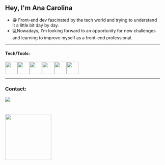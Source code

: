 ## Hey, I'm Ana Carolina

- 😁 Front-end dev fascinated by the tech world and trying to understand it a little bit day by day.
- 💻Nowadays, I'm looking forward to an opportunity for new challenges and learning to improve myself as a front-end professional. 

<hr>

#### Tech/Tools:
<img width='40' src="https://cdn.jsdelivr.net/gh/devicons/devicon@latest/icons/react/react-original.svg" /><img width="40" src="https://cdn.jsdelivr.net/gh/devicons/devicon/icons/javascript/javascript-plain.svg" /><img width="40" src="https://cdn.jsdelivr.net/gh/devicons/devicon/icons/html5/html5-plain-wordmark.svg" /><img width="40" src="https://cdn.jsdelivr.net/gh/devicons/devicon/icons/css3/css3-plain-wordmark.svg" /><img width="40" src="https://cdn.jsdelivr.net/gh/devicons/devicon/icons/bootstrap/bootstrap-original-wordmark.svg" /><img width="40" src="https://cdn.jsdelivr.net/gh/devicons/devicon/icons/figma/figma-original.svg" />
          


<hr>

### Contact:
<div>
<a href="https://www.linkedin.com/in/ana-carolina-d-sanches/" target="_blank"><img loading="lazy" src="https://img.shields.io/badge/-LinkedIn-%230077B5?style=for-the-badge&logo=linkedin&logoColor=white" target="_blank"></a>   
</div>

#
<div>
<a href="https://github.com/AnaCarol2001">
<img loading="lazy" height="150em" src="https://github-readme-stats.vercel.app/api/top-langs/?username=AnaCarol2001&layout=compact&langs_count=7&theme=midnight-purple"/>
</div>

<!--
**AnaCarol2001/AnaCarol2001** is a ✨ _special_ ✨ repository because its `README.md` (this file) appears on your GitHub profile.
<img loading="lazy" height="100em" src="https://github-readme-stats.vercel.app/api?username=AnaCarol2001&show_icons=true&theme=midnight-purple&include_all_commits=true&count_private=true"/>
Here are some ideas to get you started:


- 👯 I’m looking to collaborate on ...
- 🤔 I’m looking for help with ...
- 💬 Ask me about ...
- 📫 How to reach me: ...
- 😄 Pronouns: ...
- ⚡ Fun fact: ...
-->

